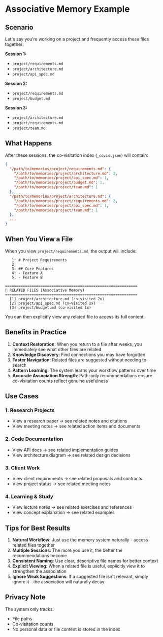 # Associative Memory Example

## Scenario

Let's say you're working on a project and frequently access these files together:

**Session 1:**
- `project/requirements.md`
- `project/architecture.md`
- `project/api_spec.md`

**Session 2:**
- `project/requirements.md`
- `project/budget.md`

**Session 3:**
- `project/architecture.md`
- `project/requirements.md`
- `project/team.md`

## What Happens

After these sessions, the co-visitation index (`_covis.json`) will contain:

```json
{
  "/path/to/memories/project/requirements.md": {
    "/path/to/memories/project/architecture.md": 2,
    "/path/to/memories/project/api_spec.md": 1,
    "/path/to/memories/project/budget.md": 1,
    "/path/to/memories/project/team.md": 1
  },
  "/path/to/memories/project/architecture.md": {
    "/path/to/memories/project/requirements.md": 2,
    "/path/to/memories/project/api_spec.md": 1,
    "/path/to/memories/project/team.md": 1
  },
  ...
}
```

## When You View a File

When you view `project/requirements.md`, the output will include:

```
   1: # Project Requirements
   2: 
   3: ## Core Features
   4: - Feature A
   5: - Feature B
   
============================================================
🧠 RELATED FILES (Associative Memory)
============================================================
  [1] project/architecture.md (co-visited 2x)
  [2] project/api_spec.md (co-visited 1x)
  [3] project/budget.md (co-visited 1x)
```

You can then explicitly view any related file to access its full content.

## Benefits in Practice

1. **Context Restoration**: When you return to a file after weeks, you immediately see what other files are related
2. **Knowledge Discovery**: Find connections you may have forgotten
3. **Faster Navigation**: Related files are suggested without needing to search
4. **Pattern Learning**: The system learns your workflow patterns over time
5. **Accurate Association Strength**: Path-only recommendations ensure co-visitation counts reflect genuine usefulness

## Use Cases

### 1. Research Projects
- View a research paper → see related notes and citations
- View meeting notes → see related action items and documents

### 2. Code Documentation
- View API docs → see related implementation guides
- View architecture diagram → see related design decisions

### 3. Client Work
- View client requirements → see related proposals and contracts
- View project status → see related meeting notes

### 4. Learning & Study
- View lecture notes → see related exercises and references
- View concept explanation → see related examples

## Tips for Best Results

1. **Natural Workflow**: Just use the memory system naturally - access related files together
2. **Multiple Sessions**: The more you use it, the better the recommendations become
3. **Consistent Naming**: Use clear, descriptive file names for better context
4. **Explicit Viewing**: When a related file is useful, explicitly view it to strengthen the association
5. **Ignore Weak Suggestions**: If a suggested file isn't relevant, simply ignore it - the association will naturally decay

## Privacy Note

The system only tracks:
- File paths
- Co-visitation counts
- No personal data or file content is stored in the index

